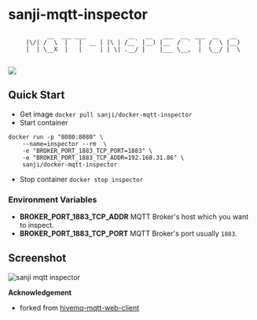 sanji-mqtt-inspector
====================

```
	       __  ___ ___            __   __   ___  __  ___  __   __  
	 |\/| /  \  |   |  __ | |\ | /__` |__) |__  /  `  |  /  \ |__) 
	 |  | \__X  |   |     | | \| .__/ |    |___ \__,  |  \__/ |  \ 
                                                               
```
[![](http://dockeri.co/image/sanji/docker-mqtt-inspector)](https://registry.hub.docker.com/u/sanji/docker-mqtt-inspector/)

## Quick Start
- Get image `docker pull sanji/docker-mqtt-inspector`
- Start container
```
docker run -p "8080:8080" \
    --name=inspector --rm  \
    -e "BROKER_PORT_1883_TCP_PORT=1883" \
    -e "BROKER_PORT_1883_TCP_ADDR=192.168.31.86" \
    sanji/docker-mqtt-inspector
```
- Stop container `docker stop inspector`
 
### Environment Variables
- **BROKER_PORT_1883_TCP_ADDR** MQTT Broker's host which you want to inspect.
- **BROKER_PORT_1883_TCP_PORT** MQTT Broker's port usually `1883`.

## Screenshot
![sanji mqtt inspector](https://cloud.githubusercontent.com/assets/690703/5083153/b0c62614-6f2b-11e4-94a3-850d389c9300.png)

**Acknowledgement**
- forked from [hivemq-mqtt-web-client](https://github.com/hivemq/hivemq-mqtt-web-client)
